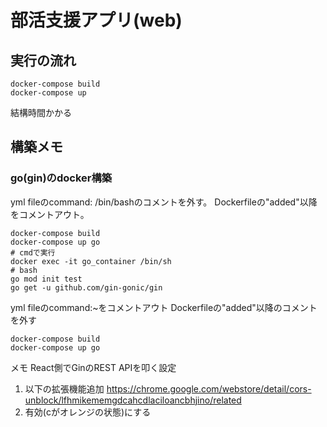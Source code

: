 # 部活支援アプリ(web)

## 実行の流れ

```
docker-compose build
docker-compose up 
```

結構時間かかる

## 構築メモ
### go(gin)のdocker構築
yml fileのcommand: /bin/bashのコメントを外す。
Dockerfileの"added"以降をコメントアウト。
``` 
docker-compose build
docker-compose up go
# cmdで実行
docker exec -it go_container /bin/sh
# bash
go mod init test
go get -u github.com/gin-gonic/gin
```
yml fileのcommand:~をコメントアウト
Dockerfileの"added"以降のコメントを外す
```
docker-compose build
docker-compose up go
```


メモ
React側でGinのREST APIを叩く設定
1. 以下の拡張機能追加
https://chrome.google.com/webstore/detail/cors-unblock/lfhmikememgdcahcdlaciloancbhjino/related
2. 有効(cがオレンジの状態)にする





